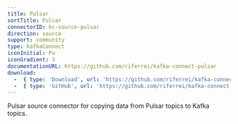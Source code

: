 ```yaml
---
title: Pulsar
sortTitle: Pulsar
connectorID: kc-source-pulsar
direction: source
support: community
type: kafkaConnect
iconInitial: Pu
iconGradient: 3
documentationURL: https://github.com/riferrei/kafka-connect-pulsar
download:
  -  { type: 'Download', url: 'https://github.com/riferrei/kafka-connect-pulsar/releases' }
  -  { type: 'GitHub', url: 'https://github.com/riferrei/kafka-connect-pulsar' }
---
```

Pulsar source connector for copying data from Pulsar topics to Kafka topics.

